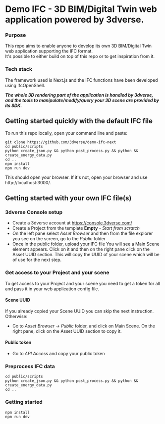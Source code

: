# Demo IFC - 3D BIM/Digital Twin web application powered by 3dverse.

### Purpose
This repo aims to enable anyone to develop its own 3D BIM/Digital Twin web application supporting the IFC format.\
It's possible to either build on top of this repo or to get inspiration from it.
 
### Tech stack
The framework used is Next.js and the IFC functions have been developed using IfcOpenShell.

***The whole 3D rendering part of the application is handled by 3dverse, and the tools to manipulate/modify/query your 3D scene are provided by its SDK.***

## Getting started quickly with the default IFC file
To run this repo locally, open your command line and paste:
```
git clone https://github.com/3dverse/demo-ifc-next
cd public/scripts
python create_json.py && python post_process.py && python && create_energy_data.py
cd ..
npm install
npm run dev
```
This should open your browser. If it's not, open your browser and use http://localhost:3000/.
## Getting started with your own IFC file(s)
### 3dverse Console setup
- Create a 3dverse account at https://console.3dverse.com/
- Create a Project from the template **Empty** - *Start from scratch*
- On the left pane select *Asset Browser* and then from the file explorer you see on the screen, go to the *Public* folder
- Once in the public folder, upload your IFC file
You will see a Main Scene element appears. Click on it and then on the right pane click on the Asset UUID section. This will copy the UUID of your scene which will be of use for the next step. 

### Get access to your Project and your scene
To get access to your Project and your scene you need to get a token for all and pass it in your web application config file.
#### Scene UUID
If you already copied your Scene UUID you can skip the next instruction. Otherwise:
- Go to *Asset Browser* -> *Public* folder, and click on Main Scene. On the right pane, click on the Asset UUID section to copy it.

#### Public token
- Go to *API Access* and copy your public token

### Preprocess IFC data
```
cd public/scripts
python create_json.py && python post_process.py && python && create_energy_data.py
cd ..
```

### Getting started

```
npm install
npm run dev
```
